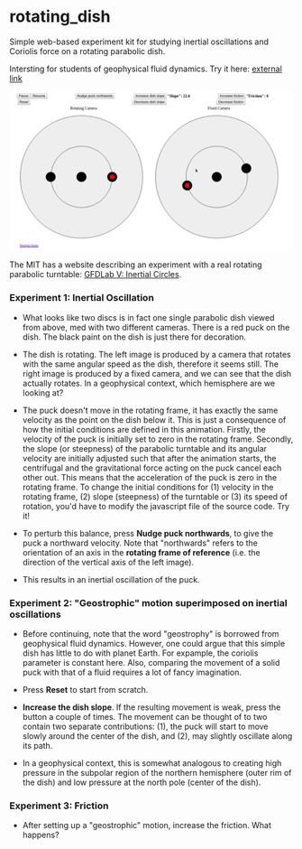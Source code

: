 # rotating_dish

Simple web-based experiment kit for studying inertial oscillations and 
Coriolis force on a rotating parabolic dish.

Intersting for students of geophysical fluid dynamics. Try it here: [external link](https://s3-ap-southeast-1.amazonaws.com/srihafiles/rotating_dish/dish.html)

[![Unable to load screenshot][2]][1]

  [1]: https://s3-ap-southeast-1.amazonaws.com/srihafiles/rotating_dish/dish.html
  [2]: https://github.com/poidl/rotating_dish/blob/master/pics/screenshot.png (Click to play!)

The MIT has a website describing an experiment with a real rotating parabolic turntable: <a href=http://paoc.mit.edu/labweb/lab5/gfd_v.htm>GFDLab V: Inertial Circles</a>.

### Experiment 1: Inertial Oscillation
* What looks like two discs is in fact one single parabolic dish viewed from above,
med with two different cameras. There is a red puck on the dish. The black paint 
on the dish is just there for decoration.

* The dish is rotating. The left image is produced by a camera that rotates with
 the same angular speed as the dish, therefore it seems still. The right image 
 is produced by a fixed camera, and we can see that the dish actually rotates. 
 In a geophysical context, which hemisphere are we looking at?

* The puck doesn't move in the rotating frame, it has exactly the same velocity 
as the point on the dish below it. This is just a consequence of how the initial 
conditions are defined in this animation. Firstly, the velocity of the puck is 
initially set to zero in the rotating frame. Secondly, the slope (or steepness) 
of the parabolic turntable and its angular velocity are initially adjusted such 
that after the animation starts, the centrifugal and the 
gravitational force acting on the puck cancel each other out. This means that 
the acceleration of the puck is zero in the rotating frame. To change the initial
 conditions for (1) velocity in the rotating frame, (2) slope (steepness) of the 
 turntable or (3) its speed of rotation, you'd have to modify the javascript file
  of the source code. Try it!

* To perturb this balance, press  **Nudge puck northwards**, to give the puck a 
northward velocity. Note that "northwards" refers to the orientation of an axis 
in the **rotating frame of reference** (i.e. the direction of the vertical axis of the left 
image).

* This results in an inertial oscillation of the puck. 

### Experiment 2: "Geostrophic" motion superimposed on inertial oscillations

* Before continuing, note that the word "geostrophy" is borrowed from geophysical
 fluid dynamics. However, one could argue that this simple dish has little to do 
 with planet Earth. For expample, the coriolis parameter is constant here. 
 Also, comparing the movement of a solid puck with that of a fluid requires
  a lot of fancy imagination.

* Press **Reset** to start from scratch.

* **Increase the dish slope**. If the resulting movement is weak, 
press the button a couple of times. The movement can be thought of to two 
contain two separate contributions: (1), the puck will start to move slowly around 
the center of the dish, and (2), may slightly oscillate along its path.

* In a geophysical context, this is somewhat analogous to creating high pressure 
in the subpolar region of the northern hemisphere (outer rim of the dish) and low
 pressure at the north pole (center of the dish).


### Experiment 3: Friction

* After setting up a "geostrophic" motion, increase the friction. What happens?
